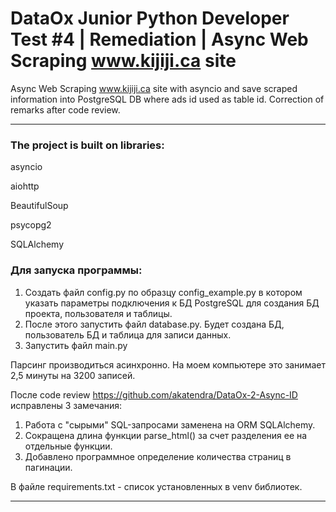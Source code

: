 # DataOx Junior Python Developer Test #4 | Remediation | Async Web Scraping www.kijiji.ca site #
Async Web Scraping www.kijiji.ca site with asyncio and save scraped information into PostgreSQL DB where ads id used as table id. Correction of remarks after code review.
***
### The project is built on libraries: ###
asyncio

aiohttp

BeautifulSoup

psycopg2

SQLAlchemy


### Для запуска программы: ###
1. Создать файл config.py по образцу config_example.py в котором указать параметры подключения к БД PostgreSQL для создания БД проекта, пользователя и таблицы.
2. После этого запустить файл database.py. Будет создана БД, пользователь БД и таблица для записи данных.
3. Запустить файл main.py

Парсинг производиться асинхронно. На моем компьютере это занимает 2,5 минуты на 3200 записей. 

После code review https://github.com/akatendra/DataOx-2-Async-ID исправлены 3 замечания:
1. Работа с "сырыми" SQL-запросами заменена на ORM SQLAlchemy.
2. Сокращена длина функции parse_html() за счет разделения ее на отдельные функции.
3. Добавлено программное определение количества страниц в пагинации.

В файле requirements.txt - список установленных в venv библиотек.
***
